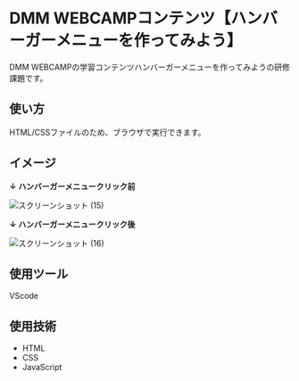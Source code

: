 # DMM WEBCAMPコンテンツ【ハンバーガーメニューを作ってみよう】
DMM WEBCAMPの学習コンテンツハンバーガーメニューを作ってみようの研修課題です。

## 使い方
HTML/CSSファイルのため、ブラウザで実行できます。

## イメージ
**↓ ハンバーガーメニュークリック前**

![スクリーンショット (15)](https://user-images.githubusercontent.com/86041660/147759373-2ef31fe6-1593-4166-adb0-0b8ad8d01a1c.png)

**↓ ハンバーガーメニュークリック後**

![スクリーンショット (16)](https://user-images.githubusercontent.com/86041660/147759402-02ec3709-8351-4c33-820f-282643bd71a1.png)

## 使用ツール
VScode

## 使用技術
- HTML
- CSS
- JavaScript